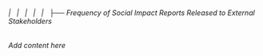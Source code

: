 ###### |   |   |   |   |   ├── Frequency of Social Impact Reports Released to External Stakeholders

*Add content here*